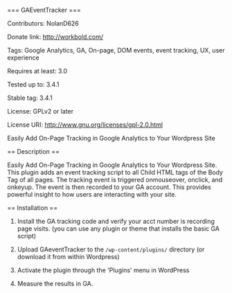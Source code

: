 === GAEventTracker ===

Contributors: NolanD626

Donate link: http://workbold.com/

Tags: Google Analytics, GA, On-page, DOM events, event tracking, UX, user experience

Requires at least: 3.0

Tested up to: 3.4.1

Stable tag: 3.4.1

License: GPLv2 or later

License URI: http://www.gnu.org/licenses/gpl-2.0.html

Easily Add On-Page Tracking in Google Analytics to Your Wordpress Site

== Description ==

Easily Add On-Page Tracking in Google Analytics to Your Wordpress Site. 
This plugin adds an event tracking script to all Child HTML tags of the Body Tag of all pages.
The tracking event is triggered onmouseover, onclick, and onkeyup.
The event is then recorded to your GA account.
This provides powerful insight to how users are interacting with your site.


== Installation ==

1. Install the GA tracking code and verify your acct number is recording page visits. 
   (you can use any plugin or theme that installs the basic GA script)

2. Upload GAeventTracker to the `/wp-content/plugins/` directory (or download it from within Wordpress)

3. Activate the plugin through the 'Plugins' menu in WordPress

4. Measure the results in GA. 



